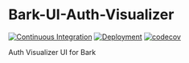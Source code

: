 # Bark-UI-Auth-Visualizer

[![Continuous Integration](https://github.com/BarkSH/Bark-UI-Auth-Visualizer/actions/workflows/ci.yml/badge.svg)](https://github.com/BarkSH/Bark-UI-Auth-Visualizer/actions/workflows/ci.yml)
[![Deployment](https://github.com/BarkSH/Bark-UI-Auth-Visualizer/actions/workflows/deploy.yml/badge.svg)](https://github.com/BarkSH/Bark-UI-Auth-Visualizer/actions/workflows/deploy.yml)
[![codecov](https://codecov.io/gh/BarkSH/Bark-UI-Auth-Visualizer/branch/main/graph/badge.svg)](https://codecov.io/gh/BarkSH/Bark-UI-Auth-Visualizer)

Auth Visualizer UI for Bark
